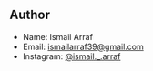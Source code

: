 ## Author
- Name: Ismail Arraf
- Email: ismailarraf39@gmail.com
- Instagram: [@ismail._.arraf](https://www.instagram.com/ismail._.arraf/)
